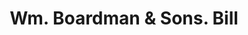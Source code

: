 ---
doi: 10.7916/D8698FH4
date_other: '1880'
date_other_textual: 1880-1889
form: printed ephemera
genre:
- Invoices
name:
- Wm. Boardman & Sons
object_in_context_url: https://biggert.cul.columbia.edu/items/view/ave_biggert_00080
subject_hierarchical_geographic:
- Hartford, Connecticut, United States
subject_name:
- Wm. Boardman & Sons
title: Wm. Boardman & Sons. Bill
sort_title: Wm. Boardman & Sons. Bill
call_number: ave_biggert_00080
coordinates:
- 41.7625,-72.67416666666666
pid: ave_biggert_00080
identifiers: ave_biggert_00080
thumbnail: https://derivativo-2.library.columbia.edu/iiif/2/ldpd:343023/full/!256,256/0/native.jpg
permalink: "/items/ave_biggert_00080/"
layout: iiif-image-page
---